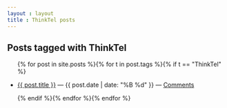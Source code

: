 ```yaml
---
layout : layout
title : ThinkTel posts
---
```


<h2>Posts tagged with ThinkTel</h2>
<ul class="tagged-posts">
{% for post in site.posts %}{% for t in post.tags %}{% if t == "ThinkTel" %}
	<li><p><a href="{{ post.url }}">{{ post.title }}</a> &mdash; {{ post.date | date: "%B %d" }} &mdash; <a href="{{ post.url }}#disqus_thread">Comments</a></p></li>
{% endif %}{% endfor %}{% endfor %}
</ul>
